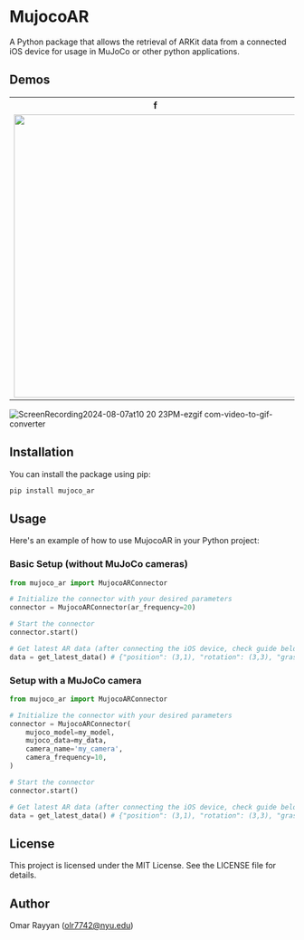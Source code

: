 
# MujocoAR

A Python package that allows the retrieval of ARKit data from a connected iOS device for usage in MuJoCo or other python applications.

## Demos

<table>
  <tr>
    <th>f</th>
  </tr>
  <tr>
    <td><img src="https://github.com/user-attachments/assets/1d74ddb7-1f43-4ce4-b994-327d4071eac5" width="500px" /></td>
    <td><img src="https://github.com/user-attachments/assets/8fd2b0ae-f90a-4df5-b114-3feac7c87e37" width="500px" /></td>
    <td><img src="https://github.com/user-attachments/assets/286428d9-93bf-456b-9ef1-322793c0bb3a" width="500px" /></td>
    <td><img src="https://github.com/user-attachments/assets/3d496ce1-0b5d-4a1f-a6d2-dc2e19d1e3d8" width="500px" /></td>
  </tr>
</table>

![ScreenRecording2024-08-07at10 20 23PM-ezgif com-video-to-gif-converter](https://github.com/user-attachments/assets/91647d6e-e0af-426d-a2b1-7df453b8c8a6)

## Installation

You can install the package using pip:

```bash
pip install mujoco_ar
```

## Usage

Here's an example of how to use MujocoAR in your Python project:

### Basic Setup (without MuJoCo cameras)

```python
from mujoco_ar import MujocoARConnector

# Initialize the connector with your desired parameters
connector = MujocoARConnector(ar_frequency=20)

# Start the connector
connector.start()

# Get latest AR data (after connecting the iOS device, check guide below)
data = get_latest_data() # {"position": (3,1), "rotation": (3,3), "grasp": bool}
```

### Setup with a MuJoCo camera

```python
from mujoco_ar import MujocoARConnector

# Initialize the connector with your desired parameters
connector = MujocoARConnector(
    mujoco_model=my_model, 
    mujoco_data=my_data, 
    camera_name='my_camera',
    camera_frequency=10,
)

# Start the connector
connector.start()

# Get latest AR data (after connecting the iOS device, check guide below)
data = get_latest_data() # {"position": (3,1), "rotation": (3,3), "grasp": bool}
```

## License

This project is licensed under the MIT License. See the LICENSE file for details.

## Author

Omar Rayyan (olr7742@nyu.edu)
